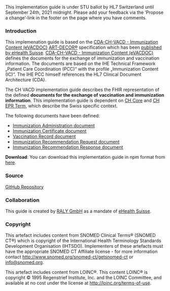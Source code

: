 <div markdown="1" class="stu-note">
This implementation guide is under STU ballot by HL7 Switzerland until September 24th, 2021 midnight. 
Please add your feedback via the ‘Propose a change’-link in the footer on the page where you have comments.
</div>

### Introduction
This implemenation guide is based on the [CDA-CH-VACD - Immunization Content (eVACDOC)](https://art-decor.org/art-decor/decor-project--cdachvacd)
[ART-DECOR®](https://www.art-decor.org/mediawiki/index.php/Main_Page) specification which has been [published by eHealth Suisse](http://ehealthsuisse.art-decor.org/). 
[CDA-CH-VACD - Immunization Content (eVACDOC)](https://art-decor.org/art-decor/decor-project--cdachvacd) defines the documents for the exchange of 
immunization and vaccination information.
The documents are based on the IHE Technical Framework „Patient Care Coordination (PCC)“ with the profile „Immunization Content (IC)“. 
The IHE PCC himself references the HL7 Clinical Document Architecture (CDA).

The CH VACD implementation guide describes the FHIR representation of the defined **documents for the exchange of vaccination and immunization information**. 
This implementation guide is dependent on [CH Core](http://fhir.ch/ig/ch-core/index.html) and [CH EPR Term](http://fhir.ch/ig/ch-epr-term/index.html), 
which describe the Swiss specific context.

The following documents have been defined:
- [Immunization Administration document](immunization-administration-document.html)
- [Immunization Certificate document](immunization-certificate-document.html)
- [Vaccination Record document](vaccination-record-document.html)
- [Immunization Recommendation Request document](immunization-recommendation-request-document.html)
- [Immunization Recommendation Response document](immunization-recommendation-response-document.html)
 
 **Download**: You can download this implementation guide in npm format from [here](package.tgz).
 
### Source
[GitHub Repository](https://github.com/ehealthsuisse/ch-vacd)

### Collaboration
This guide is created by [RALY GmbH](https://www.raly.ch) as a mandate of [eHealth Suisse](https://www.e-health-suisse.ch/startseite.html).



### Copyright
This artefact includes content from SNOMED Clinical Terms&reg; (SNOMED CT&reg;) which is copyright of the 
International Health Terminology Standards Development Organisation (IHTSDO). Implementers of these artefacts must 
have the appropriate SNOMED CT Affiliate license - for more information contact 
http://www.snomed.org/snomed-ct/getsnomed-ct or info@snomed.org.

This artefact includes content from LOINC®. This content LOINC® is copyright © 1995 Regenstrief Institute, 
Inc. and the LOINC Committee, and available at no cost under the license at http://loinc.org/terms-of-use.